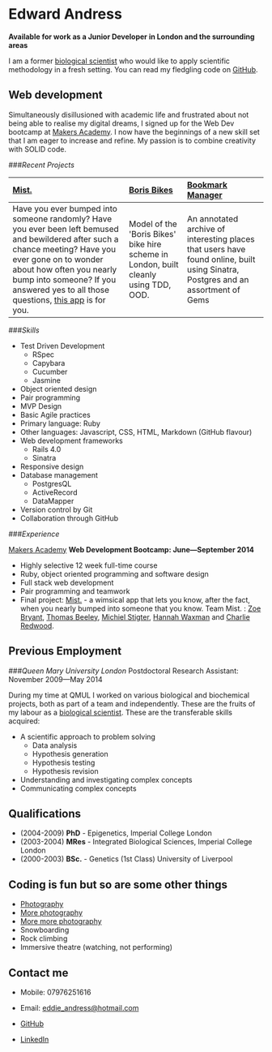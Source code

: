 Edward Andress
===========

**Available for work as a Junior Developer in London and the surrounding areas**

I am a former [biological scientist] who would like to apply scientific methodology in a fresh setting.
You can read my fledgling code on [GitHub].


Web development
---------------

Simultaneously disillusioned with academic life and frustrated about not being able to realise my digital dreams, I signed up for the Web Dev bootcamp at [Makers Academy].  I now have the beginnings of a new skill set that I am eager to increase and refine.  My passion is to combine creativity with SOLID code.


###*Recent Projects*

| [Mist.] | [Boris Bikes] | [Bookmark Manager]
|:-------------- |:------------- |:------------ |
| Have you ever bumped into someone randomly?  Have you ever been left bemused and bewildered after such a chance meeting?  Have you ever gone on to wonder about how often you nearly bump into someone?  If you answered yes to all those questions, [this app] is for you. | Model of the 'Boris Bikes' bike hire scheme in London, built cleanly using TDD, OOD. | An annotated archive of interesting places that users have found online, built using Sinatra, Postgres and an assortment of Gems |


###*Skills*

- Test Driven Development
  - RSpec
  - Capybara
  - Cucumber
  - Jasmine
- Object oriented design
- Pair programming
- MVP Design
- Basic Agile practices
- Primary language: Ruby
- Other languages: Javascript, CSS, HTML, Markdown (GitHub flavour)
- Web development frameworks
  - Rails 4.0
  - Sinatra
- Responsive design 
- Database management
  - PostgresQL
  - ActiveRecord
  - DataMapper
- Version control by Git
- Collaboration through GitHub

###*Experience*

[Makers Academy]
**Web Development Bootcamp: June&mdash;September 2014**

  - Highly selective 12 week full-time course
  - Ruby, object oriented programming and software design
  - Full stack web development
  - Pair programming and teamwork
  - Final project: [Mist.] - a wimsical app that lets you know, after the fact, when you nearly bumped into someone that you know. Team Mist. : [Zoe Bryant], [Thomas Beeley], [Michiel Stigter], [Hannah Waxman] and [Charlie Redwood].
  
  

Previous Employment
----------

###*Queen Mary University London*
Postdoctoral Research Assistant: November 2009&mdash;May 2014

During my time at QMUL I worked on various biological and biochemical projects, both as part of a team and independently.  These are the fruits of my labour as a [biological scientist].  These are the transferable skills acquired:
- A scientific approach to problem solving
  -   Data analysis
  -   Hypothesis generation
  -   Hypothesis testing
  -   Hypothesis revision
- Understanding and investigating complex concepts
- Communicating complex concepts

Qualifications
-----------
 * (2004-2009) **PhD**   - Epigenetics, Imperial College London
 * (2003-2004) **MRes**  - Integrated Biological Sciences, Imperial College London
 * (2000-2003) **BSc.**  - Genetics (1st Class) University of Liverpool


Coding is fun but so are some other things
------------------------------------------
 - [Photography]
 - [More photography]
 - [More more photography]
 - Snowboarding
 - Rock climbing
 - Immersive theatre (watching, not performing)


Contact me
------------

- Mobile: 07976251616
- Email: [eddie_andress@hotmail.com]
- [GitHub]
- [LinkedIn]

  [biological scientist]: http://www.ncbi.nlm.nih.gov/pubmed/?term=edward+andress
  [Boris bikes]: https://github.com/EdwardAndress/makers_academy_week3
  [Mist.]: https://github.com/EdwardAndress/makers_academy_final_project
  [this app]: https://github.com/EdwardAndress/makers_academy_final_project
  [Bookmark Manager]: https://github.com/EdwardAndress/makers_academy_week6
  [Makers Academy]: http://www.makersacademy.com
  [eddie_andress@hotmail.com]: mailto:eddie_andress@hotmail.com
  [GitHub]: https://github.com/EdwardAndress
  [LinkedIn]: https://www.linkedin.com/pub/edward-andress/86/b03/aba
  [Zoe Bryant]: https://github.com/zoeabryant/CV
  [Thomas Beeley]: https://github.com/tbeeley
  [Hannah Waxman]: https://github.com/HanWax/CV
  [Michiel Stigter]: https://github.com/michielstigter
  [Charlie Redwood]: https://github.com/M-E-T-H-O-Dman
  [Photography]: http://andressedward.tumblr.com
  [More photography]: http://edwardandressweddings.tumblr.com
  [More more photography]: https://picfair.com/users/edwardandress
